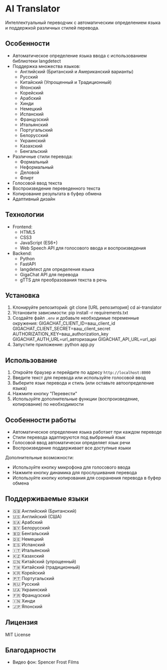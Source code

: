 # AI Translator

Интеллектуальный переводчик с автоматическим определением языка и поддержкой различных стилей перевода.

## Особенности

- Автоматическое определение языка ввода с использованием библиотеки langdetect
- Поддержка множества языков:
  - Английский (Британский и Американский варианты)
  - Русский
  - Китайский (Упрощенный и Традиционный)
  - Японский
  - Корейский
  - Арабский
  - Хинди
  - Немецкий
  - Испанский
  - Французский
  - Итальянский
  - Португальский
  - Белорусский
  - Украинский
  - Казахский
  - Бенгальский
- Различные стили перевода:
  - Формальный
  - Неформальный
  - Деловой
  - Флирт
- Голосовой ввод текста
- Воспроизведение переведенного текста
- Копирование результата в буфер обмена
- Адаптивный дизайн

## Технологии

- Frontend:
  - HTML5
  - CSS3
  - JavaScript (ES6+)
  - Web Speech API для голосового ввода и воспроизведения
- Backend:
  - Python
  - FastAPI
  - langdetect для определения языка
  - GigaChat API для перевода
  - gTTS для преобразования текста в речь

## Установка

1. Клонируйте репозиторий:
git clone [URL репозитория]
cd ai-translator
2. Установите зависимости:
pip install -r requirements.txt
3. Создайте файл `.env` и добавьте необходимые переменные окружения:
GIGACHAT_CLIENT_ID=ваш_client_id
GIGACHAT_CLIENT_SECRET=ваш_client_secret
AUTHORIZATION_KEY=ваш_authorization_key
GIGACHAT_AUTH_URL=url_авторизации
GIGACHAT_API_URL=url_api
4. Запустите приложение:
python app.py


## Использование

1. Откройте браузер и перейдите по адресу `http://localhost:8000`
2. Введите текст для перевода или используйте голосовой ввод
3. Выберите язык перевода и стиль (или оставьте автоопределение языка)
4. Нажмите кнопку "Перевести"
5. Используйте дополнительные функции (воспроизведение, копирование) по необходимости

## Особенности работы

- Автоматическое определение языка работает при каждом переводе
- Стили перевода адаптируются под выбранный язык
- Голосовой ввод автоматически определяет язык речи
- Воспроизведение поддерживает все доступные языки

Дополнительные возможности:
- Используйте кнопку микрофона для голосового ввода
- Нажмите кнопку динамика для прослушивания перевода
- Используйте кнопку копирования для сохранения перевода в буфер обмена

## Поддерживаемые языки

- 🇬🇧 Английский (Британский)
- 🇺🇸 Английский (США)
- 🇸🇦 Арабский
- 🇧🇾 Белорусский
- 🇧🇩 Бенгальский
- 🇩🇪 Немецкий
- 🇪🇸 Испанский
- 🇮🇹 Итальянский
- 🇰🇿 Казахский
- 🇨🇳 Китайский (упрощенный)
- 🇹🇼 Китайский (традиционный)
- 🇰🇷 Корейский
- 🇵🇹 Португальский
- 🇷🇺 Русский
- 🇺🇦 Украинский
- 🇫🇷 Французский
- 🇮🇳 Хинди
- 🇯🇵 Японский

## Лицензия

MIT License

## Благодарности

- Видео фон: Spencer Frost Films

